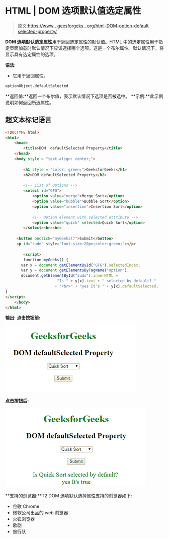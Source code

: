 # HTML | DOM 选项默认值选定属性

> 原文:[https://www . geesforgeks . org/html-DOM-option-default selected-property/](https://www.geeksforgeeks.org/html-dom-option-defaultselected-property/)

**DOM 选项默认选定属性**用于返回选定属性的默认值。HTML 中的选定属性用于指定页面加载时默认情况下应该选择哪个选项。这是一个布尔属性。默认情况下，将显示具有选定属性的选项。

**语法:**

*   它用于返回属性。

```html
optionObject.defaultSelected 
```

**返回值:**返回一个布尔值，表示默认情况下选项是否被选中。
**示例:**此示例说明如何返回所选属性。

## 超文本标记语言

```html
<!DOCTYPE html>
<html>
    <head>
        <title>DOM  defaultSelected Property</title>
    </head>
    <body style = "text-align: center;">

        <h1 style = "color: green;">GeeksforGeeks</h1>
        <h2>DOM defaultSelected Property</h2>

        <!-- List of Options -->
        <select id="GFG">
            <option value="merge">Merge Sort</option>
            <option value="bubble">Bubble Sort</option>
            <option value="insertion">Insertion Sort</option>

            <!-- Option element with selected attribute -->
            <option value="quick" selected>Quick Sort</option>
        </select><br><br>

     <button onclick="myGeeks()">Submit</button>
     <p id="sudo" style="font-size:20px;color:green;"></p>

        <script>
        function myGeeks() {
       var x = document.getElementById("GFG").selectedIndex;
       var y = document.getElementsByTagName("option");
       document.getElementById("sudo").innerHTML =
                       "Is " + y[x].text + " selected by default? "
                      + "<br>" + "yes It's " + y[x].defaultSelected;
}
</script>
    </body>
</html>                    
```

**输出:**
**点击按钮前:**

![](img/399c9bc565c7b46add1987af5085150e.png)

**点击按钮后:**

![](img/39c40ab87907d46159a8a1709ff0446f.png)

**支持的浏览器:**T2 DOM 选项默认选择属性支持的浏览器如下:

*   谷歌 Chrome
*   微软公司出品的 web 浏览器
*   火狐浏览器
*   歌剧
*   旅行队